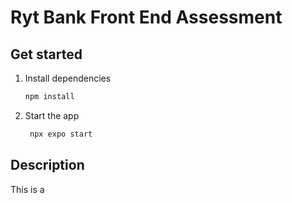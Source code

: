# Ryt Bank Front End Assessment

## Get started

1. Install dependencies

   ```bash
   npm install
   ```

2. Start the app

   ```bash
    npx expo start
   ```

## Description

This is a 